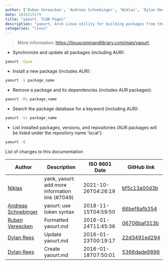 ```yaml
---
author: ['Ruben Vereecken', 'Andreas Schnebinger', 'Niklas', 'Dylan Rees']
date: 1635215179
title: "yaourt, TLDR Pages"
description: "yaourt, Arch Linux utility for building packages from the Arch User Repository."
categories: "linux"
---
```

> More information: <https://linuxcommandlibrary.com/man/yaourt>.

- Synchronize and update all packages (including AUR):

```bash
yaourt -Syua
```

- Install a new package (includes AUR):

```bash
yaourt -S package_name
```

- Remove a package and its dependencies (includes AUR packages):

```bash
yaourt -Rs package_name
```

- Search the package database for a keyword (including AUR):

```bash
yaourt -Ss package_name
```

- List installed packages, versions, and repositories (AUR packages will be listed under the repository name 'local'):

```bash
yaourt -Q
```
List of changes to this documentation


Author | Description | ISO 8601 Date | GitHub link
------|-----|-----|-----
[Niklas](mailto:derNiklaas@users.noreply.github.com) | yank, yaourt: add more information link (#7049) | 2021-10-26T04:26:19 | [bf5c13a00d3b](https://github.com/tldr-pages/tldr/commit/bf5c13a00d3b256646326a4d3bfd23fddc5dbed3)
[Andreas Schnebinger](mailto:andi.schnebinger@googlemail.com) | yaourt: use token syntax | 2018-11-15T04:59:50 | [66bef8afb354](https://github.com/tldr-pages/tldr/commit/66bef8afb3540dfd67b0e44fa23a8b41e7cb725f)
[Ruben Vereecken](mailto:rubenvereecken@gmail.com) | Formatted yaourt.md | 2016-01-24T11:45:36 | [06706baf313b](https://github.com/tldr-pages/tldr/commit/06706baf313b1e09d9c1ca85b0ac7404a6c5eda1)
[Dylan Rees](mailto:dylanrees@protonmail.ch) | Update yaourt.md | 2016-01-23T00:19:17 | [22d3491ed294](https://github.com/tldr-pages/tldr/commit/22d3491ed294363d9192fe55bcb0abaa493d3e09)
[Dylan Rees](mailto:dylanrees@protonmail.ch) | Create yaourt.md | 2016-01-18T07:50:01 | [5366dade9896](https://github.com/tldr-pages/tldr/commit/5366dade9896e272fc9d6e2224836875e2f2996f)

